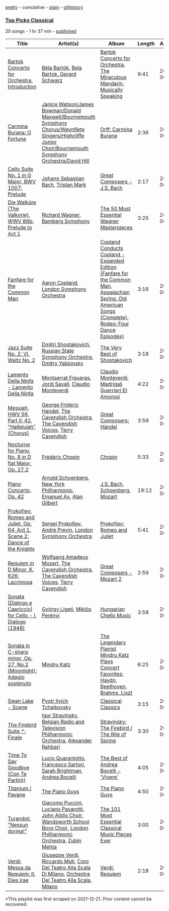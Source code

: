 [pretty](/playlists/pretty/3jh9R9uXIoozPA0uccJt2C.md) - cumulative - [plain](/playlists/plain/3jh9R9uXIoozPA0uccJt2C) - [githistory](https://github.githistory.xyz/mackorone/spotify-playlist-archive/blob/main/playlists/plain/3jh9R9uXIoozPA0uccJt2C)

### [Top Picks Classical](https://open.spotify.com/playlist/3jh9R9uXIoozPA0uccJt2C)

> 

20 songs - 1 hr 37 min - [published](https://open.spotify.com/playlist/6HOWZoaGwdHbwjAlYfEmBX)

| Title | Artist(s) | Album | Length | Added | Removed |
|---|---|---|---|---|---|
| [Bartok Concerto for Orchestra, Introduction](https://open.spotify.com/track/0E4gIaAtlbQlTqTsCuuPeW) | [Béla Bartók](https://open.spotify.com/artist/5zyNXVd952fWOjkdGHCvPd), [Bela Bartok, Gerard Schwarz](https://open.spotify.com/artist/0KyYsP7YIg9KhPLOfi83e0) | [Bartok Concerto for Orchestra, The Miraculous Mandarin, Musically Speaking](https://open.spotify.com/album/0CnDhWLdq8OVYd2fEpqPJ1) | 9:41 | 2013-06-28 |  |
| [Carmina Burana: O Fortuna](https://open.spotify.com/track/5OAxhg8TIwKWBTOwigTGo3) | [Janice Watson/James Bowman/Donald Maxwell/Bournemouth Symphony Chorus/Waynflete Singers/Highcliffe Junior Choir/Bournemouth Symphony Orchestra/David Hill](https://open.spotify.com/artist/2Qug5PByhvRtBuiRzMXR8w) | [Orff: Carmina Burana](https://open.spotify.com/album/1zTcwgoK43zFf5LhslGjBQ) | 2:36 | 2013-06-28 |  |
| [Cello Suite No\. 1 in G Major, BWV 1007: Prelude](https://open.spotify.com/track/6XpYYPfdk2QKegcW4BTKS9) | [Johann Sebastian Bach](https://open.spotify.com/artist/5aIqB5nVVvmFsvSdExz408), [Tristan Mark](https://open.spotify.com/artist/52D5VYrufO1xendKCNG71I) | [Great Composers \- J.S\. Bach](https://open.spotify.com/album/0N01Ieig5QsalEsa9TvemH) | 2:17 | 2013-06-28 |  |
| [Die Walküre \(The Valkyrie\), WWV 86b: Prelude to Act 1](https://open.spotify.com/track/5P701xOxwxzBnXiNQ7QDKb) | [Richard Wagner](https://open.spotify.com/artist/1C1x4MVkql8AiABuTw6DgE), [Bamberg Symphony](https://open.spotify.com/artist/7qs9lBPZgZzLAYAWfHLAll) | [The 50 Most Essential Wagner Masterpieces](https://open.spotify.com/album/2HLMNZoifexqU45B7jjlB5) | 3:25 | 2013-06-28 |  |
| [Fanfare for the Common Man](https://open.spotify.com/track/3T9HSgS5jBFdXIBPav51gj) | [Aaron Copland](https://open.spotify.com/artist/0nJvyjVTb8sAULPYyA1bqU), [London Symphony Orchestra](https://open.spotify.com/artist/5yxyJsFanEAuwSM5kOuZKc) | [Copland Conducts Copland \- Expanded Edition \(Fanfare for the Common Man, Appalachian Spring, Old American Songs \(Complete\), Rodeo: Four Dance Episodes\)](https://open.spotify.com/album/6HTApVGuu1fLH9QBbB3vEQ) | 3:16 | 2013-06-28 |  |
| [Jazz Suite No\. 2: VI\. Waltz No\. 2](https://open.spotify.com/track/7H31EDn7KsAbZ74jRGZc3N) | [Dmitri Shostakovich](https://open.spotify.com/artist/6s1pCNXcbdtQJlsnM1hRIA), [Russian State Symphony Orchestra](https://open.spotify.com/artist/0DJZPK3nRWESIS0yexi6Qi), [Dmitry Yablonsky](https://open.spotify.com/artist/6jKsnWXyWgE3jyC0Cs0Cdb) | [The Very Best of Shostakovich](https://open.spotify.com/album/4y4jpIkF8pEQlFPQt3HjuA) | 3:18 | 2013-06-28 |  |
| [Lamento Della Ninfa \- Lamento Della Ninfa](https://open.spotify.com/track/6W1erQfMJdU1RIKzjv4MhO) | [Montserrat Figueras](https://open.spotify.com/artist/7aIntphCrH9p1FzgqAtlo9), [Jordi Savall](https://open.spotify.com/artist/3faEZMpTmZFXpELU1EwWNL), [Claudio Monteverdi](https://open.spotify.com/artist/5iAhVgz6P8Nylxijb0C65v) | [Claudio Monteverdi: Madrigali Guerrieri Et Amorosi](https://open.spotify.com/album/0cNy2SqRUHeMMDW3lLCcaD) | 4:22 | 2013-06-28 |  |
| [Messiah, HWV 56, Part II: 42\. "Hallelujah" \(Chorus\)](https://open.spotify.com/track/3OgtoSMZoM7RYdrFaQDoPd) | [George Frideric Handel](https://open.spotify.com/artist/1QL7yTHrdahRMpvNtn6rI2), [The Cavendish Orchestra](https://open.spotify.com/artist/6y2jrpnnlokrRx4fxMGiJz), [The Cavendish Voices](https://open.spotify.com/artist/7gHu5sjxJxPoShArp56slW), [Terry Cavendish](https://open.spotify.com/artist/6010OuGh2ONYWTwsxj5Y0j) | [Great Composers: Händel](https://open.spotify.com/album/0aem8a8u3WF5QDT1O4Uakl) | 3:59 | 2013-06-28 |  |
| [Nocturne for Piano, No\. 8 in D flat Major, Op\. 27,2](https://open.spotify.com/track/4NrWKEJh1rG9JqOgg9BjFP) | [Frédéric Chopin](https://open.spotify.com/artist/7y97mc3bZRFXzT2szRM4L4) | [Chopin](https://open.spotify.com/album/4PM7zCvtIaT28uHBzL62F1) | 5:33 | 2013-06-28 |  |
| [Piano Concerto, Op\. 42](https://open.spotify.com/track/48cxTMcWktrG1yS9mARNAI) | [Arnold Schoenberg](https://open.spotify.com/artist/5U827e4jbYz6EjtN0fIDt9), [New York Philharmonic](https://open.spotify.com/artist/3gacryguGmpmCvgPGt2CBI), [Emanuel Ax](https://open.spotify.com/artist/17yd2V3A2UmwD0a00hmjX5), [Alan Gilbert](https://open.spotify.com/artist/50qd7mKJ6SenQX15s6Fk0o) | [J.S\. Bach, Schoenberg, Mozart](https://open.spotify.com/album/3UXpRgwpw3gaBzUflto7rn) | 19:12 | 2013-06-28 |  |
| [Prokofiev: Romeo and Juliet, Op\. 64, Act 1, Scene 2: Dance of the Knights](https://open.spotify.com/track/4YLVOi2UXj5KLJfphy89nA) | [Sergei Prokofiev](https://open.spotify.com/artist/4kHtgiRnpmFIV5Tm4BIs8l), [André Previn](https://open.spotify.com/artist/2tfWguHr2nj4e8KXLKciVq), [London Symphony Orchestra](https://open.spotify.com/artist/5yxyJsFanEAuwSM5kOuZKc) | [Prokofiev: Romeo and Juliet](https://open.spotify.com/album/63jpiok5Vr3InKw0a1mPbE) | 5:41 | 2013-06-28 |  |
| [Requiem in D Minor, K\. 626: Lacrimosa](https://open.spotify.com/track/1Y1Zqbk4UsJCTGRNMQSfV3) | [Wolfgang Amadeus Mozart](https://open.spotify.com/artist/4NJhFmfw43RLBLjQvxDuRS), [The Cavendish Orchestra](https://open.spotify.com/artist/6y2jrpnnlokrRx4fxMGiJz), [The Cavendish Voices](https://open.spotify.com/artist/7gHu5sjxJxPoShArp56slW), [Terry Cavendish](https://open.spotify.com/artist/6010OuGh2ONYWTwsxj5Y0j) | [Great Composers \- Mozart 2](https://open.spotify.com/album/6aDatzcG95hbE4LgkCqB33) | 2:59 | 2013-06-28 |  |
| [Sonata \[Dialogo e Capriccio\] for Cello \- I\. Dialogo \(1948\)](https://open.spotify.com/track/49jkweHc8BlRy9QgslbPpT) | [György Ligeti](https://open.spotify.com/artist/1zb5zmIuX2lTbzcn7YeQlg), [Miklós Perényi](https://open.spotify.com/artist/5znjPR8syMzZjwUieU2KK1) | [Hungarian Chello Music](https://open.spotify.com/album/7bX7vTAv0AUGTw7B8MnEi3) | 3:58 | 2013-06-28 |  |
| [Sonata in C\-sharp minor, Op\. 27, No.2 \(Moonlight\): Adagio sostenuto](https://open.spotify.com/track/6fIP9LH1iUa56wNUNNgKkx) | [Mindru Katz](https://open.spotify.com/artist/0ByOjLv1yjzvK5hZoUl2Uc) | [The Legendary Pianist Mindru Katz Plays Concert Favorites: Haydn, Beethoven, Brahms, Liszt](https://open.spotify.com/album/31CVJJStxVCHIDxi1NvUEv) | 6:25 | 2013-06-28 |  |
| [Swan Lake \- Scene](https://open.spotify.com/track/49dt8uSOhsOln27i6rbb1X) | [Pyotr Ilyich Tchaikovsky](https://open.spotify.com/artist/3MKCzCnpzw3TjUYs2v7vDA) | [Classical Classics](https://open.spotify.com/album/1WMP017L7fDxQ2qsYVzDUP) | 3:15 | 2013-06-28 |  |
| [The Firebird Suite \*: Finale](https://open.spotify.com/track/2w1UWIyMRcNqbseWaJJ5XX) | [Igor Stravinsky](https://open.spotify.com/artist/7ie36YytMoKtPiL7tUvmoE), [Belgian Radio and Television Philharmonic Orchestra](https://open.spotify.com/artist/46Y1wFSF9ScMqk1U4SBGky), [Alexander Rahbari](https://open.spotify.com/artist/2enPrYI2oHc6IWCuCmLfX9) | [Stravinsky: The Firebird / The Rite of Spring](https://open.spotify.com/album/3zCntb5eiSSMa6myrIfzGm) | 3:30 | 2013-06-28 |  |
| [Time To Say Goodbye \(Con Te Partirò\)](https://open.spotify.com/track/4B33LfVJUwGDNYgMPZNYSa) | [Lucio Quarantotto](https://open.spotify.com/artist/1lMNYBJkRVsauCctH6Scvn), [Francesco Sartori](https://open.spotify.com/artist/0VtVDsLKIsyiBa1DeAdKbU), [Sarah Brightman](https://open.spotify.com/artist/7Ead768rc4ShGxnqtqccU5), [Andrea Bocelli](https://open.spotify.com/artist/3EA9hVIzKfFiQI0Kikz2wo) | [The Best of Andrea Bocelli \- 'Vivere'](https://open.spotify.com/album/6v72ttkX0N3bNrJ75gvD7X) | 4:05 | 2013-06-28 |  |
| [Titanium / Pavane](https://open.spotify.com/track/4lAZaMGhx9Di03Vz9tfNzy) | [The Piano Guys](https://open.spotify.com/artist/0jW6R8CVyVohuUJVcuweDI) | [The Piano Guys](https://open.spotify.com/album/6P2EwTc87RwLx2ANZVr1JY) | 4:50 | 2013-06-28 |  |
| [Turandot: "Nessun dorma!"](https://open.spotify.com/track/1tRHh8gFLVzlM4fa39Gp7A) | [Giacomo Puccini](https://open.spotify.com/artist/0OzxPXyowUEQ532c9AmHUR), [Luciano Pavarotti](https://open.spotify.com/artist/0Y8KmFkKOgJybpVobn1onU), [John Alldis Choir](https://open.spotify.com/artist/1c0LUqvKTiWVsdrIn4LTZz), [Wandsworth School Boys Choir](https://open.spotify.com/artist/3Al8lu5X4j3QY40s4OIawp), [London Philharmonic Orchestra](https://open.spotify.com/artist/3PfJE6ebCbCHeuqO4BfNeA), [Zubin Mehta](https://open.spotify.com/artist/3FEd0qHPFOgcpfw7bCXB4x) | [The 101 Most Essential Classical Music Pieces Ever](https://open.spotify.com/album/0KoMD0lU38qgvILtoar0TG) | 3:00 | 2013-06-28 |  |
| [Verdi: Messa da Requiem: II\. Dies irae](https://open.spotify.com/track/2k7OppNF2Zls3HB9DNyzM4) | [Giuseppe Verdi](https://open.spotify.com/artist/1JOQXgYdQV2yfrhewqx96o), [Riccardo Muti](https://open.spotify.com/artist/7silW8RiEOoLBgAg5JBCL1), [Coro Del Teatro Alla Scala Di Milano](https://open.spotify.com/artist/7FMCfu4mkrKZd36Pj4lZla), [Orchestra Del Teatro Alla Scala, Milano](https://open.spotify.com/artist/7JdPe4gzrYmbcko3FTav57) | [Verdi: Requiem](https://open.spotify.com/album/5syXNRXTKBMT2tv9KCR7oa) | 2:18 | 2013-06-28 |  |

\*This playlist was first scraped on 2021-12-21. Prior content cannot be recovered.
